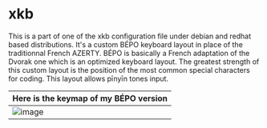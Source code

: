 # xkb
This is a part of one of the xkb configuration file under debian and redhat based distributions.
It's a custom BÉPO keyboard layout in place of the traditionnal French AZERTY. 
BÉPO is basically a French adaptation of the Dvorak one which is an optimized keyboard layout. 
The greatest strength of this custom layout is the position of the most common special characters for coding.
This layout allows pīnyīn tones input.

|Here is the keymap of my BÉPO version|
|-|
|![image](https://bit.ly/3mRh5Ok)|

